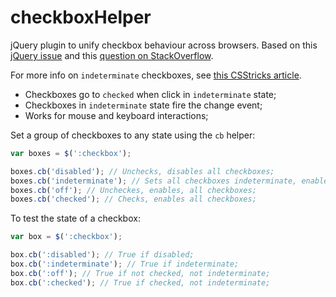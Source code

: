 checkboxHelper
==============

jQuery plugin to unify checkbox behaviour across browsers. Based on this [jQuery issue](https://github.com/jquery/jquery/issues/1698) and this [question on StackOverflow](http://stackoverflow.com/questions/10099158/how-to-deal-with-browser-differences-with-indeterminate-checkbox).

For more info on `indeterminate` checkboxes, see [this CSStricks article](http://css-tricks.com/indeterminate-checkboxes/).

+ Checkboxes go to `checked` when click in `indeterminate` state;
+ Checkboxes in `indeterminate` state fire the change event;
+ Works for mouse and keyboard interactions;

Set a group of checkboxes to any state using the `cb` helper:

```JavaScript
var boxes = $(':checkbox');

boxes.cb('disabled'); // Unchecks, disables all checkboxes;
boxes.cb('indeterminate'); // Sets all checkboxes indeterminate, enabled, checked if required;
boxes.cb('off'); // Uncheckes, enables, all checkboxes;
boxes.cb('checked'); // Checks, enables all checkboxes;
```

To test the state of a checkbox:

```JavaScript
var box = $(':checkbox');

box.cb(':disabled'); // True if disabled;
box.cb(':indeterminate'); // True if indeterminate;
box.cb(':off'); // True if not checked, not indeterminate;
box.cb(':checked'); // True if checked, not indeterminate;
```
